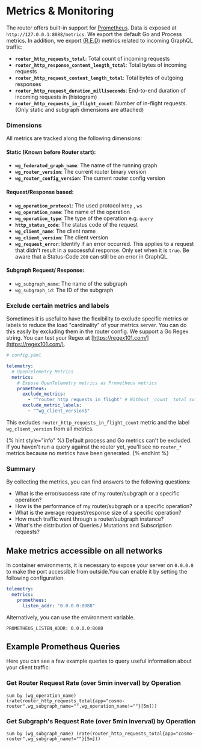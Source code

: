 # Metrics & Monitoring

The router offers built-in support for [Prometheus](https://prometheus.io/). Data is exposed at `http://127.0.0.1:8088/metrics`. We export the default Go and Process metrics. In addition, we export [(R.E.D)](https://thenewstack.io/monitoring-microservices-red-method/) metrics related to incoming GraphQL traffic:

* **`router_http_requests_total`**: Total count of incoming requests
* **`router_http_response_content_length_total`**: Total bytes of incoming requests
* **`router_http_request_content_length_total`**: Total bytes of outgoing responses
* **`router_http_request_duration_milliseconds`**: End-to-end duration of incoming requests in (histogram)
* **`router_http_requests_in_flight_count`**: Number of in-flight requests. (Only static and subgraph dimensions are attached)

### Dimensions

All metrics are tracked along the following dimensions:

#### Static (Known before Router start):

* **`wg_federated_graph_name`**: The name of the running graph
* **`wg_router_version`**: The current router binary version
* **`wg_router_config_version`**: The current router config version

#### Request/Response based:

* **`wg_operation_protocol`**: The used protocol `http` , `ws`
* **`wg_operation_name`**: The name of the operation
* **`wg_operation_type`**: The type of the operation e.g. `query`
* **`http_status_code`**: The status code of the request
* **`wg_client_name`**: The client name
* **`wg_client_version`**: The client version
* **`wg_request_error`**: Identify if an error occurred. This applies to a request that didn't result in a successful response. Only set when it is `true`. Be aware that a Status-Code `200` can still be an error in GraphQL.

#### Subgraph Request/ Response:

* `wg_subgraph_name`: The name of the subgraph
* `wg_subgraph_id`: The ID of the subgraph

### Exclude certain metrics and labels

Sometimes it is useful to have the flexibility to exclude specific metrics or labels to reduce the load "cardinality" of your metrics server. You can do this easily by excluding them in the router config. We support a Go Regex string. You can test your Regex at [https://regex101.com/](https://regex101.com/).

```yaml
# config.yaml

telemetry:
  # OpenTelemetry Metrics
  metrics:
    # Expose OpenTelemetry metrics as Prometheus metrics
    prometheus:
      exclude_metrics:
        - "^router_http_requests_in_flight" # Without _count _total suffix
      exclude_metric_labels:
        - "^wg_client_version$"
```

This excludes `router_http_requests_in_flight_count` metric and the label `wg_client_version` from all metrics.

{% hint style="info" %}
Default process and Go metrics can't be excluded. If you haven't run a query against the router yet, you'll see no `router_*` metrics because no metrics have been generated.
{% endhint %}

### Summary

By collecting the metrics, you can find answers to the following questions:

* What is the error/success rate of my router/subgraph or a specific operation?
* How is the performance of my router/subgraph or a specific operation?
* What is the average request/response size of a specific operation?
* How much traffic went through a router/subgraph instance?
* What's the distribution of Queries / Mutations and Subscription requests?

## Make metrics accessible on all networks

In container environments, it is necessary to expose your server on `0.0.0.0` to make the port accessible from outside.You can enable it by setting the following configuration.

```yaml
telemetry:
  metrics:
    prometheus:
      listen_addr: "0.0.0.0:8088"
```

Alternatively, you can use the environment variable.

```
PROMETHEUS_LISTEN_ADDR: 0.0.0.0:8088
```

## Example Prometheus Queries

Here you can see a few example queries to query useful information about your client traffic:

### Get Router Request Rate (over 5min inverval) by Operation

```promql
sum by (wg_operation_name) (rate(router_http_requests_total{app="cosmo-router",wg_subgraph_name="",wg_operation_name!=""}[5m]))
```

### Get Subgraph's Request Rate (over 5min inverval) by Operation

```promql
sum by (wg_subgraph_name) (rate(router_http_requests_total{app="cosmo-router",wg_subgraph_name!=""}[5m]))
```
